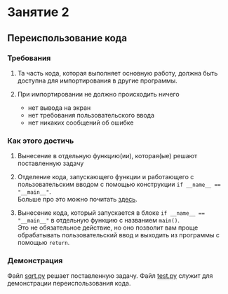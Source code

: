 # Занятие 2

## Переиспользование кода

### Требования

1. Та часть кода, которая выполняет основную работу, должна быть доступна для
импортирования в другие программы.

2. При импортировании не должно происходить ничего
    * нет вывода на экран
    * нет требования пользовательского ввода
    * нет никаких сообщений об ошибке

### Как этого достичь

1. Вынесение в отдельную функцию(ии), которая(ые) решают поставленную задачу

2. Отделение кода, запускающего функции и работающего с пользовательским вводом
с помощью конструкции `if __name__ == "__main__"`.\
Больше про это можно почитать [здесь](https://medium.com/python-features/understanding-if-name-main-in-python-a37a3d4ab0c3).

3. Вынесение кода, который запускается в блоке `if __name__ == "__main__"` в
отдельную функцию с названием `main()`.\
Это не обязательное действие, но оно позволит вам проще обрабатывать
пользовательский ввод и выходить из программы с помощью `return`.

### Демонстрация

Файл [sqrt.py](sqrt.py) решает поставленную задачу.
Файл [test.py](test.py) служит для демонстрации переиспользования кода.
